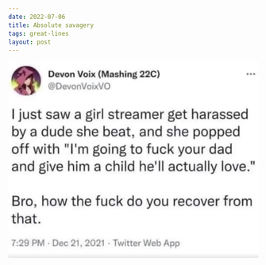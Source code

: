 ```yaml
---
date: 2022-07-06
title: Absolute savagery
tags: great-lines
layout: post
---
```



![savage](https://raw.githubusercontent.com/muneer78/muneer78.github.io/master/images/girlgamer.png)